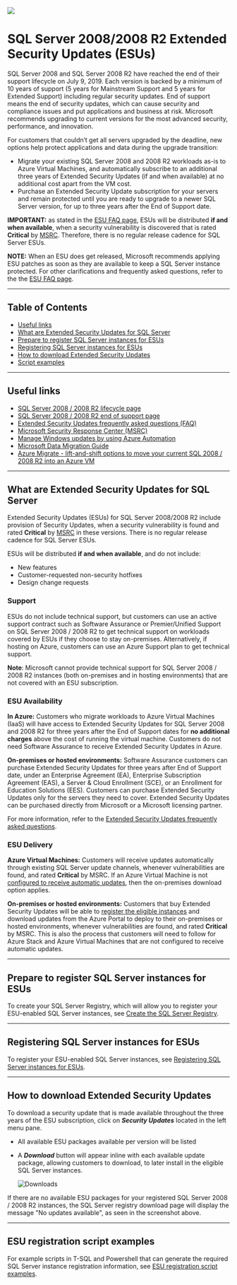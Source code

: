 ![](./media/solutions-microsoft-logo-small.png)

# SQL Server 2008/2008 R2 Extended Security Updates (ESUs)
SQL Server 2008 and SQL Server 2008 R2 have reached the end of their support lifecycle on July 9, 2019. 
Each version is backed by a minimum of 10 years of support (5 years for Mainstream Support and 5 years for Extended Support) including regular security updates. 
End of support means the end of security updates, which can cause security and compliance issues and put applications and business at risk. 
Microsoft recommends upgrading to current versions for the most advanced security, performance, and innovation. 

For customers that couldn’t get all servers upgraded by the deadline, new options help protect applications and data during the upgrade transition:
-  Migrate your existing SQL Server 2008 and 2008 R2 workloads as-is to Azure Virtual Machines, and automatically subscribe to an additional three years of Extended Security Updates (if and when available) at no additional cost apart from the VM cost.
-  Purchase an Extended Security Update subscription for your servers and remain protected until you are ready to upgrade to a newer SQL Server version, for up to three years after the End of Support date.

**IMPORTANT:** as stated in the [ESU FAQ page](https://aka.ms/sqleosfaq), ESUs will be distributed **if and when available**, when a security vulnerability is discovered that is rated **Critical** by [MSRC](https://portal.msrc.microsoft.com/security-guidance/summary). Therefore, there is no regular release cadence for SQL Server ESUs. 

**NOTE:** When an ESU does get released, Microsoft recommends applying ESU patches as soon as they are available to keep a SQL Server instance protected. For other clarifications and frequently asked questions, refer to the the [ESU FAQ page](https://aka.ms/sqleosfaq).

---

## Table of Contents

-  [Useful links](#Useful-links)
-  [What are Extended Security Updates for SQL Server](#What)
-  [Prepare to register SQL Server instances for ESUs](#Registry)
-  [Registering SQL Server instances for ESUs](#Register)
-  [How to download Extended Security Updates](#Download)
-  [Script examples](#scripts)

---

## Useful links
- [SQL Server 2008 / 2008 R2 lifecycle page](https://support.microsoft.com/en-us/lifecycle/search?alpha=sql%20server%202008)
- [SQL Server 2008 / 2008 R2 end of support page](https://aka.ms/sqleos)     
- [Extended Security Updates frequently asked questions (FAQ)](https://aka.ms/sqleosfaq)    
- [Microsoft Security Response Center (MSRC)](https://portal.msrc.microsoft.com/security-guidance/summary)
- [Manage Windows updates by using Azure Automation](https://docs.microsoft.com/azure/automation/automation-tutorial-update-management)
- [Microsoft Data Migration Guide](https://datamigration.microsoft.com/)
- [Azure Migrate - lift-and-shift options to move your current SQL 2008 / 2008 R2 into an Azure VM](https://azure.microsoft.com/services/azure-migrate/)

---

## <a name="What"></a> What are Extended Security Updates for SQL Server
Extended Security Updates (ESUs) for SQL Server 2008/2008 R2 include provision of Security Updates, when a security vulnerability is found and rated **Critical** by [MSRC](https://portal.msrc.microsoft.com/security-guidance/summary) in these versions. There is no regular release cadence for SQL Server ESUs.   

ESUs will be distributed **if and when available**, and do not include:
-  New features
-  Customer-requested non-security hotfixes
-  Design change requests    

### Support
ESUs do not include technical support, but customers can use an active support contract such as Software Assurance or Premier/Unified Support on SQL Server 2008 / 2008 R2 to get technical support on workloads covered by ESUs if they choose to stay on-premises. Alternatively, if hosting on Azure, customers can use an Azure Support plan to get technical support.

**Note**: Microsoft cannot provide technical support for SQL Server 2008 / 2008 R2 instances (both on-premises and in hosting environments) that are not covered with an ESU subscription.

### ESU Availability
**In Azure:** Customers who migrate workloads to Azure Virtual Machines (IaaS) will have access to Extended Security Updates for SQL Server 2008 and 2008 R2 for three years after the End of Support dates for **no additional charges** above the cost of running the virtual machine. Customers do not need Software Assurance to receive Extended Security Updates in Azure.

**On-premises or hosted environments:** Software Assurance customers can purchase Extended Security Updates for three years after End of Support date, under an Enterprise Agreement (EA), Enterprise Subscription Agreement (EAS), a Server & Cloud Enrollment (SCE), or an Enrollment for Education Solutions (EES). Customers can purchase Extended Security Updates only for the servers they need to cover. Extended Security Updates can be purchased directly from Microsoft or a Microsoft licensing partner.

For more information, refer to the [Extended Security Updates frequently asked questions](https://aka.ms/sqleosfaq).

### ESU Delivery
**Azure Virtual Machines:** Customers will receive updates automatically through existing SQL Server update channels, whenever vulnerabilities are found, and rated **Critical** by MSRC. If an Azure Virtual Machine is not [configured to receive automatic updates](https://docs.microsoft.com/azure/automation/automation-tutorial-update-management), then the on-premises download option applies. 

**On-premises or hosted environments:** Customers that buy Extended Security Updates will be able to [register the eligible instances](#Registry) and download updates from the Azure Portal to deploy to their on-premises or hosted environments, whenever vulnerabilities are found, and rated **Critical** by MSRC. This is also the process that customers will need to follow for Azure Stack and Azure Virtual Machines that are not configured to receive automatic updates.

---

## <a name="Registry"></a> Prepare to register SQL Server instances for ESUs
To create your SQL Server Registry, which will allow you to register your ESU-enabled SQL Server instances, see [Create the SQL Server Registry](./registry.md).

---

## <a name="Register"></a> Registering SQL Server instances for ESUs
To register your ESU-enabled SQL Server instances, see [Registering SQL Server instances for ESUs](./register.md).

---

## <a name="Download"></a> How to download Extended Security Updates

To download a security update that is made available throughout the three years of the ESU subscription, click on ***Security Updates*** located in the left menu pane.
- All available ESU packages available per version will be listed
- A ***Download*** button will appear inline with each available update package, allowing customers to download, to later install in the eligible SQL Server instances.

    ![Downloads](./media/Downloads.png "Downloads") 

If there are no available ESU packages for your registered SQL Server 2008 / 2008 R2 instances, the SQL Server registry download page will display the message "No updates available", as seen in the screenshot above.

---

## <a name="scripts"></a> ESU registration script examples

For example scripts in T-SQL and Powershell that can generate the required SQL Server instance registration information, see [ESU registration script examples](scripts.md).
